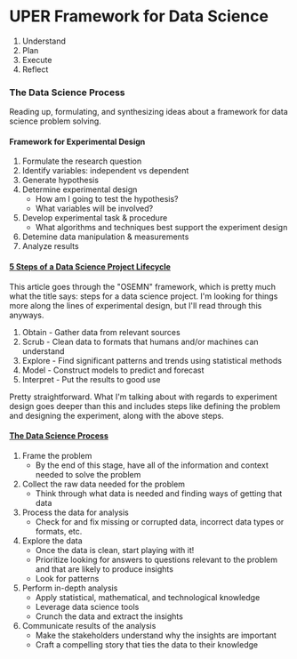 # UPER Framework for Data Science

1. Understand
2. Plan
3. Execute
4. Reflect

### The Data Science Process

Reading up, formulating, and synthesizing ideas about a framework for data science problem solving.

#### Framework for Experimental Design

1. Formulate the research question
2. Identify variables: independent vs dependent
3. Generate hypothesis
4. Determine experimental design
    * How am I going to test the hypothesis?
    * What variables will be involved?
5. Develop experimental task & procedure
    * What algorithms and techniques best support the experiment design
6. Detemine data manipulation & measurements
7. Analyze results

#### [5 Steps of a Data Science Project Lifecycle](https://tinyurl.com/5-steps-ds-lifecycle)

This article goes through the "OSEMN" framework, which is pretty much what the title says: steps for a data science project. I'm looking for things more along the lines of experimental design, but I'll read through this anyways.

1. Obtain - Gather data from relevant sources
2. Scrub - Clean data to formats that humans and/or machines can understand
3. Explore - Find significant patterns and trends using statistical methods
4. Model - Construct models to predict and forecast
5. Interpret - Put the results to good use

Pretty straightforward. What I'm talking about with regards to experiment design goes deeper than this and includes steps like defining the problem and designing the experiment, along with the above steps.

#### [The Data Science Process](https://www.kdnuggets.com/2016/03/data-science-process.html)

1. Frame the problem
    * By the end of this stage, have all of the information and context needed to solve the problem
2. Collect the raw data needed for the problem
    * Think through what data is needed and finding ways of getting that data
3. Process the data for analysis
    * Check for and fix missing or corrupted data, incorrect data types or formats, etc.
4. Explore the data
    * Once the data is clean, start playing with it!
    * Prioritize looking for answers to questions relevant to the problem and that are likely to produce insights
    * Look for patterns
5. Perform in-depth analysis
    * Apply statistical, mathematical, and technological knowledge
    * Leverage data science tools
    * Crunch the data and extract the insights
6. Communicate results of the analysis
    * Make the stakeholders understand why the insights are important
    * Craft a compelling story that ties the data to their knowledge
